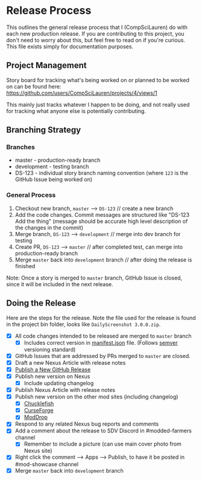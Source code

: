 # Release Process

This outlines the general release process that I (CompSciLauren) do with each new production release. If you are contributing to this project, you don't need to worry about this, but feel free to read on if you're curious. This file exists simply for documentation purposes.

## Project Management

Story board for tracking what's being worked on or planned to be worked on can be found here: https://github.com/users/CompSciLauren/projects/4/views/1

This mainly just tracks whatever I happen to be doing, and not really used for tracking what anyone else is potentially contributing.

## Branching Strategy

### Branches

* master - production-ready branch
* development - testing branch
* DS-123 - individual story branch naming convention (where `123` is the GitHub Issue being worked on)

### General Process

1. Checkout new branch, `master` --> `DS-123` // create a new branch
2. Add the code changes. Commit messages are structured like "DS-123 Add the thing" (message should be accurate high level description of the changes in the commit)
3. Merge branch, `DS-123` --> `development` // merge into dev branch for testing
4. Create PR, `DS-123` --> `master` // after completed test, can merge into production-ready branch
5. Merge `master` back into `development` branch // after doing the release is finished

Note: Once a story is merged to `master` branch, GitHub Issue is closed, since it will be included in the next release.

## Doing the Release

Here are the steps for the release. Note the file used for the release is found in the project bin folder, looks like `DailyScreenshot 3.0.0.zip`.

- [x] All code changes intended to be released are merged to `master` branch
    - [x] Includes correct version in [manifest.json](./DailyScreenshot/manifest.json) file. (Follows [semver](https://semver.org/) versioning standard)
- [x] GitHub Issues that are addressed by PRs merged to `master` are closed.
- [x] Draft a new Nexus Article with release notes
- [x] [Publish a New GitHub Release](https://github.com/CompSciLauren/stardew-valley-daily-screenshot-mod/releases/new)
- [x] Publish new version on Nexus
    - [x] Include updating changelog
- [x] Publish Nexus Article with release notes
- [x] Publish new version on the other mod sites (including changelog)
    - [x] [Chucklefish](https://community.playstarbound.com/resources/daily-screenshot.5907/)
    - [x] [CurseForge](https://www.curseforge.com/stardewvalley/mods/daily-screenshot)
    - [x] [ModDrop](https://www.moddrop.com/stardew-valley/mods/677025-daily-screenshot)
- [x] Respond to any related Nexus bug reports and comments
- [x] Add a comment about the release to SDV Discord in #modded-farmers channel
    - [x] Remember to include a picture (can use main cover photo from Nexus site)
- [x] Right click the comment --> Apps --> Publish, to have it be posted in #mod-showcase channel
- [x] Merge `master` back into `development` branch
